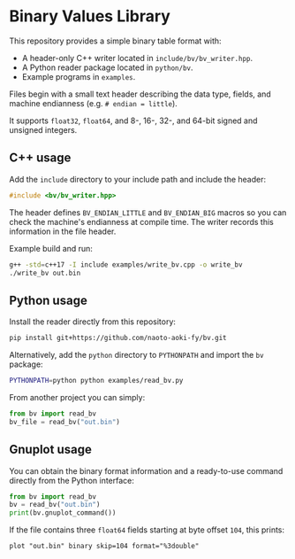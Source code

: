 # Binary Values Library

This repository provides a simple binary table format with:

- A header-only C++ writer located in `include/bv/bv_writer.hpp`.
- A Python reader package located in `python/bv`.
- Example programs in `examples`.

Files begin with a small text header describing the data type, fields, and
machine endianness (e.g. `# endian = little`).

It supports `float32`, `float64`, and 8-, 16-, 32-, and 64-bit signed and unsigned integers.

## C++ usage

Add the `include` directory to your include path and include the header:

```cpp
#include <bv/bv_writer.hpp>
```

The header defines `BV_ENDIAN_LITTLE` and `BV_ENDIAN_BIG` macros so you can
check the machine's endianness at compile time. The writer records this
information in the file header.

Example build and run:

```bash
g++ -std=c++17 -I include examples/write_bv.cpp -o write_bv
./write_bv out.bin
```

## Python usage

Install the reader directly from this repository:

```bash
pip install git+https://github.com/naoto-aoki-fy/bv.git
```

Alternatively, add the `python` directory to `PYTHONPATH` and import the `bv` package:

```bash
PYTHONPATH=python python examples/read_bv.py
```

From another project you can simply:

```python
from bv import read_bv
bv_file = read_bv("out.bin")
```

## Gnuplot usage

You can obtain the binary format information and a ready-to-use command directly from the Python interface:
```python
from bv import read_bv
bv = read_bv("out.bin")
print(bv.gnuplot_command())
```
If the file contains three `float64` fields starting at byte offset `104`, this prints:
```gnuplot
plot "out.bin" binary skip=104 format="%3double"
```
